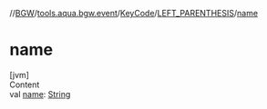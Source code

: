 //[BGW](../../../../index.md)/[tools.aqua.bgw.event](../../index.md)/[KeyCode](../index.md)/[LEFT_PARENTHESIS](index.md)/[name](name.md)



# name  
[jvm]  
Content  
val [name](name.md): [String](https://kotlinlang.org/api/latest/jvm/stdlib/kotlin/-string/index.html)  



